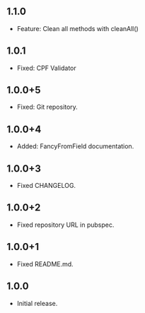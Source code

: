 ## 1.1.0
- Feature: Clean all methods with cleanAll()

## 1.0.1
- Fixed: CPF Validator

## 1.0.0+5
- Fixed: Git repository.

## 1.0.0+4
- Added: FancyFromField documentation.

## 1.0.0+3
- Fixed CHANGELOG.

## 1.0.0+2
- Fixed repository URL in pubspec.

## 1.0.0+1
- Fixed README.md.

## 1.0.0
- Initial release.
